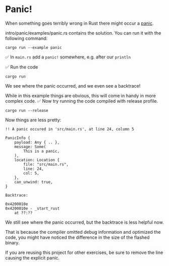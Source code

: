 # Panic!

When something goes terribly wrong in Rust there might occur a [panic].

intro/panic/examples/panic.rs contains the solution. You can run it with the following command:

```shell
cargo run --example panic
```


✅ In `main.rs` add a `panic!` somewhere, e.g. after our `println`


✅ Run the code

```shell
cargo run
```

We see where the panic occurred, and we even see a backtrace!

While in this example things are obvious, this will come in handy in more complex code.
✅ Now try running the code compiled with release profile.

```shell
cargo run --release
```

Now things are less pretty:
```text
!! A panic occured in 'src/main.rs', at line 24, column 5

PanicInfo {
    payload: Any { .. },
    message: Some(
        This is a panic,
    ),
    location: Location {
        file: "src/main.rs",
        line: 24,
        col: 5,
    },
    can_unwind: true,
}

Backtrace:

0x4200010e
0x4200010e - _start_rust
    at ??:??
```

We still see where the panic occurred, but the backtrace is less helpful now.

That is because the compiler omitted debug information and optimized the code,
you might have noticed the difference in the size of the flashed binary.

If you are reusing this project for other exercises, be sure to remove the line causing the explicit panic.

[panic]: https://doc.rust-lang.org/book/ch09-01-unrecoverable-errors-with-panic.html
